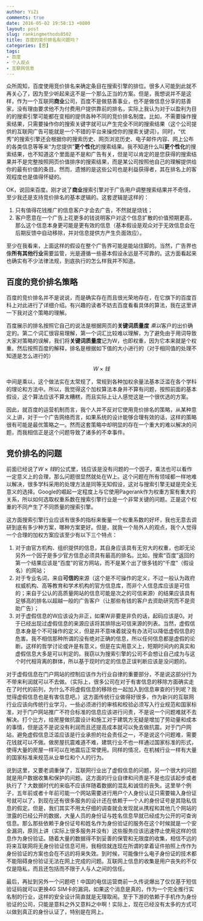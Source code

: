 ```yaml
---
author: YiZi
comments: true
date: 2016-05-02 19:58:13 +0800
layout: post
slug: rankingmethods0502
title: 百度的竞价排名有问题吗？
categories: [思]
tags:
- 百度
- 个人观点
- 互联网信息
---
```

众所周知，百度使用竞价排名来确定条目在搜索引擎的排位。很多人可能到此就不再关心了，因为至少听起来这不是一个那么正当的方案。但是，我想说并不是这样，作为一个互联网**商业**公司，百度不是做慈善事业，也不是做信息分享的慈善家，没有理由要求他不为付费用户提供靠前的排名，实际上我认为对于以盈利为目的的搜索引擎可能都在变相的提供各种不同的竞价排名制度。比如，不需要操作搜索结果，只需要操作你的搜索关键字就可以产生完全不同的搜索结果（这个公司提供的互联网广告可能就是一个不错的平台来操控你的搜索关键词）。同时，“优秀”的搜索引擎还会根据你的搜索历史、网页浏览历史、电子邮件内容、网上公布的各类信息等等来“为您提供”**更个性化**的搜索结果。我不知道什么叫**更个性化**的搜索结果，也不知道这个里面是不是和广告有关，但是可以肯定的是您获得的搜索结果并不是完整按照网页价值排序的搜索结果，而是某公司按照他自己的理解提供给你的最有价值的条目。然而，遗憾的是这些公司也是利益获得者，其在排名上的客观程度也是值得怀疑的。

OK，说回来百度。刚才说了**商业**搜索引擎对于广告用户调整搜索结果并不奇怪，至少我还是支持竞价排名的基本逻辑的。这套逻辑是这样的：

1. 只有值得花钱推广的信息客户才会去广告，不然就是烧钱；
2. 客户愿意在一个广告上花更多的钱说明客户对这个信息扩散的价值预期更高，那么这个信息本身更可能是更有效的信息（基本假设是观众对于无效信息会在后期反馈中自动移除，并对信息提供方产生负面效应）。

至少在我看来，上面这样的假设在整个广告界可能是能站住脚的。当然，广告界也像**所有其他行业**需要监管，光是遵循一些基本假设永远是不可靠的。这方面看起来也确实有不少法律法规，到底执行的怎么样我并不知道。

## 百度的竞价排名策略
百度的竞价排名并不是说说，而是确实存在而且很光荣地存在，在它旗下的百度百科上对此进行了详细介绍。有兴趣的读者不妨去百度看看具体的算法，我在这里讲一下我对这个策略的理解。

百度展示的排名按照它自己的说法是根据网页的**关键词质量度** *乘以*客户的出价确定的。第二个词汇很容易理解，第一个词汇比较难以理解，为了避免由于用词导致大家对策略的误解，我们将**关键词质量度**记为W，也即权重，因为它本来就是个权重。然后按照百度的解释，排名是根据如下值的大小进行的（对于相同值的处理不知道是怎么进行的）

$$
W \times 钱
$$

中间是乘以，这个做法实在太常规了，常规到各种加权余量法基本泛滥在各个学科的理论和方法中。所以，我觉得这个加权算法本身并不算有问题，按照前面的基本假设，这个算法应该不算太糟糕，而且实际上让人感觉这是一个很优选的方案。

因此，就百度的运营机制而言，我个人并不反对它使用竞价排名的策略，从某种意义上讲，对于一个广告网络而言，如果系统的设计能够合理有效的话，这样的策略很有可能是最优策略之一。然而这套策略中却明显的存在一个重大的难以解决的问题，而我相信正是这个问题导致了诸多的不幸事件。

## 竞价排名的问题

前面已经说了$W \times 钱$的公式里，钱应该是没有问题的一个因子，乘法也可以看作一定意义上的合理，那么问题很显然就处在W上。这个问题在所有领域都一样地难以解决，很多学科采用的处理方法是同等无知假设，这对与搜索引擎无疑是完全无意义的选择。Google的崛起一定程度上与它使用Pagerank作为权重方案有重大的关系，所以如何选取权重系数在搜索引擎行业是一个非常关键的问题。正是这个权重的不同产生了不同质量的搜索引擎。

这方面搜索引擎行业应该有很多的指标来衡量一个权重系数的好坏，我也无意去调研到底有多少种方案，哪种方案更好。但是，就我一个局外人的观点，我个人觉得一个合理的加权方案应该至少有以下三个特点：

1. 对于由官方机构、组织提供的信息，其自身应该具有无穷大的权重，也即无论另外一个因子是多少官方信息必须具有最高的排名。比如，搜索“百度”返回的第一个结果应该是“百度”的官方网站，而不是某个出了很多钱的“千度”（假设名）的网站；
2. 对于专业名词，来自**可信的**来源（这个是不可操作的定义，不过一般认为政府权威机构、高等教育和学术机构的官方信息库，而非个人信息库应该是可信的；来自于公认的高质量网站的信息可能是次之的可信来源）的结果应该具有足够高的排名以超越一般的广告客户（让那些有钱的客户去资助研究而不是资助广告）；
3. 对于虚假信息的W应该设为非正，如果W非要是非负的话，起码应该是0。对于已经出现过虚假信息的来源应该将其排除出可信来源的列表。当然，虚假信息本身是个不可操作的定义，但是并不意味着就没有办法可以降低虚假信息的危害。我不相信那种所谓的没有绝对正确的信息，所以任何信息都是虚假的论断。这样的哲学讨论或许是有意义，但是在实用意义上，短期时间内的真实和虚假信息大多是可以判定的。我窃以为搜索引擎的公司不会想让自己成为与这个时代相背离的群体，所以基于现时约定的信息正误判断应该是没问题的。

对于虚假信息在门户网站的控制应该作为行业自律的重要部分，不是说这部分行为不带来利润就可以不去做。（实际上，很多公司在对于有害信息的移除方面确实走在了时代的前列，为什么不将虚假信息的移除也一起加入到信息审查的行列呢？我觉得虚假信息也是有害信息吧。）这方面传统行业做得好很多，作为新兴的互联网行业应该向传统行业学习，一些必须进行的审核和校验必须写入行业规范和国家标准，对于门户网站推广不符合标准的信息应该进行问责，不是说一个问题难就不去解决。打个比方，给房屋做抗震设计和施工对于建筑方无疑是增加了劳动量和成本的事情，但是这不是说没有利润而且还提高成本就可以免去做抗震。对于门户网站，避免虚假信息泛滥应该是行业承担的社会责任之一，不是说这个问题难，需要花钱就可以不做。做房屋抗震难道不难，建筑行业不也一样通过国家标准的形式，使得大量的房屋一样可以在地震后正常使用。同样的情况，在机械行业一样有大量的国家标准来规范从业单位和个人的行为。

说到这里，又要老调重弹了，互联网行业出了虚假信息的问题，另一个很大的问题就是用户数据收集和保护的问题。这方面的行业自律和问责是不是也应该起步或者执行了？大数据时代的来临不应该伴随着数据的混乱和诚信的丧失。这里举个例子，五年前或者十年前可能一个网站需要进行用户个人身份认证只需要输入身份证号就可以了，到现在还有很多服务的设计还在依赖于一个人的身份证号是其隐私信息的假定。但是，我们其实不用太仔细的调查就会发现就从携程和其他几个网站的泄露的已经公开的数据，大量人员的身份证与姓名信息早就已经成为公开的可查询信息。那么那些依赖于身份证号和姓名作为身份验证的服务在这个时候就是一个安全漏洞，原则上讲（实际上很多服务并没有）这些服务应该迅速停止使用这样的信息作为身份验证。随着大量的数据得不到妥善的保管和无限度的收集，相信不远的将来互联网将无身份验证信息可用，我相信就连现在所谓的拿着证件拍照上传作为身份验证的方案也会在不远的将来失效。到时候，可能像什么电子身份证的技术都不能阻碍身份验证无法在网上完成的问题。互联网上信息的收集是用户丧失的不仅仅是隐私，而且还包括而不限于人与人之间的信任。

最后，再扯到另外一个问题吧！中国的电信运营商前一久传说爆出了仅仅基于短信验证码就可以更换4G SIM卡的漏洞，如果这个消息是真的，作为一个完全推行实名制的行业，这样的安全设计简直就是无理取闹。至于下游的依赖于手机作为身份验证的公司，只能是意料之外又意料之中啊！实际上，现在已经没有太多的方式可以做到真正的身份认证了，特别是在网上。

